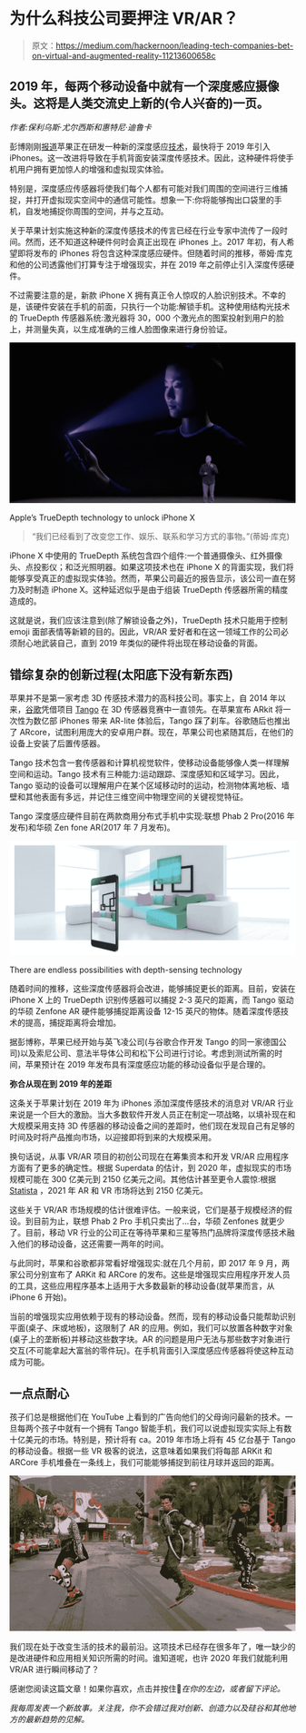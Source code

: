 # 为什么科技公司要押注 VR/AR？

> 原文：<https://medium.com/hackernoon/leading-tech-companies-bet-on-virtual-and-augmented-reality-11213600658c>

## 2019 年，每两个移动设备中就有一个深度感应摄像头。这将是人类交流史上新的(令人兴奋的)一页。

*作者:保利乌斯·尤尔西斯和惠特尼·迪鲁卡*

彭博刚刚[报道](https://www.bloomberg.com/news/articles/2017-11-14/apple-is-said-to-target-rear-facing-3-d-sensor-for-2019-iphone)苹果正在研发一种新的深度感应[技术](https://hackernoon.com/tagged/technology)，最快将于 2019 年引入 iPhones。这一改进将导致在手机背面安装深度传感技术。因此，这种硬件将使手机用户拥有更加惊人的增强和虚拟现实体验。

特别是，深度感应传感器将使我们每个人都有可能对我们周围的空间进行三维捕捉，并打开虚拟现实空间中的通信可能性。想象一下:你将能够掏出口袋里的手机，自发地捕捉你周围的空间，并与之互动。

关于苹果计划实施这种新的深度传感技术的传言已经在行业专家中流传了一段时间。然而，还不知道这种硬件何时会真正出现在 iPhones 上。2017 年初，有人希望即将发布的 iPhones 将包含这种深度感应硬件。但随着时间的推移，蒂姆·库克和他的公司透露他们打算专注于增强现实，并在 2019 年之前停止引入深度传感硬件。

不过需要注意的是，新款 iPhone X 拥有真正令人惊叹的人脸识别技术。不幸的是，该硬件安装在手机的前面，只执行一个功能:解锁手机。这种使用结构光技术的 TrueDepth 传感器系统:激光器将 30，000 个激光点的图案投射到用户的脸上，并测量失真，以生成准确的三维人脸图像来进行身份验证。

![](img/119e3a82c4c1f27742d76abd4ef3bd13.png)

Apple’s TrueDepth technology to unlock iPhone X

> “我们已经看到了改变您工作、娱乐、联系和学习方式的事物。”(蒂姆·库克)

iPhone X 中使用的 TrueDepth 系统包含四个组件:一个普通摄像头、红外摄像头、点投影仪；和泛光照明器。如果这项技术也在 iPhone X 的背面实现，我们将能够享受真正的虚拟现实体验。然而，苹果公司最近的报告显示，该公司一直在努力及时制造 iPhone X。这种延迟似乎是由于组装 TrueDepth 传感器所需的精度造成的。

这就是说，我们应该注意到(除了解锁设备之外)，TrueDepth 技术只能用于控制 emoji 面部表情等新颖的目的。因此，VR/AR 爱好者和在这一领域工作的公司必须耐心地武装自己，直到 2019 年类似的硬件将出现在移动设备的背面。

## **错综复杂的创新过程(太阳底下没有新东西)**

苹果并不是第一家考虑 3D 传感技术潜力的高科技公司。事实上，自 2014 年以来，[谷歌](https://hackernoon.com/tagged/google)凭借项目 [Tango](http://get.google.com/tango/) 在 3D 传感器竞赛中一直领先。在苹果宣布 ARkit 将一次性为数亿部 iPhones 带来 AR-lite 体验后，Tango 踩了刹车。谷歌随后也推出了 ARcore，试图利用庞大的安卓用户群。现在，苹果公司也紧随其后，在他们的设备上安装了后置传感器。

Tango 技术包含一套传感器和计算机视觉软件，使移动设备能够像人类一样理解空间和运动。Tango 技术有三种能力:运动跟踪、深度感知和区域学习。因此，Tango 驱动的设备可以理解用户在某个区域移动时的运动，检测物体离地板、墙壁和其他表面有多远，并记住三维空间中物理空间的关键视觉特征。

Tango 深度感应硬件目前在两款商用分布式手机中实现:联想 Phab 2 Pro(2016 年发布)和华硕 Zen fone AR(2017 年 7 月发布)。

![](img/e005d8461f6749ad8b2e50d800bc6d87.png)

There are endless possibilities with depth-sensing technology

随着时间的推移，这些深度传感器将会改进，能够捕捉更长的距离。目前，安装在 iPhone X 上的 TrueDepth 识别传感器可以捕捉 2-3 英尺的距离，而 Tango 驱动的华硕 Zenfone AR 硬件能够捕捉距离设备 12-15 英尺的物体。随着深度传感技术的提高，捕捉距离将会增加。

据彭博称，苹果已经开始与英飞凌公司(与谷歌合作开发 Tango 的同一家德国公司)以及索尼公司、意法半导体公司和松下公司进行讨论。考虑到测试所需的时间，苹果预计在 2019 年发布具有深度感应功能的移动设备似乎是合理的。

**弥合从现在到 2019 年的差距**

这条关于苹果计划在 2019 年为 iPhones 添加深度传感技术的消息对 VR/AR 行业来说是一个巨大的激励。当大多数软件开发人员正在制定一项战略，以填补现在和大规模采用支持 3D 传感器的移动设备之间的差距时，他们现在发现自己有足够的时间及时将产品推向市场，以迎接即将到来的大规模采用。

换句话说，从事 VR/AR 项目的初创公司现在在筹集资本和开发 VR/AR 应用程序方面有了更多的确定性。根据 Superdata 的估计，到 2020 年，虚拟现实的市场规模可能在 300 亿美元到 2150 亿美元之间。其他估计甚至更令人震惊:根据 [Statista](https://www.statista.com/statistics/591181/global-augmented-virtual-reality-market-size/) ，2021 年 AR 和 VR 市场将达到 2150 亿美元。

这些关于 VR/AR 市场规模的估计很难评估。一般来说，它们是基于规模经济的假设。到目前为止，联想 Phab 2 Pro 手机只卖出了…台，华硕 Zenfones 就更少了。目前，移动 VR 行业的公司正在等待苹果和三星等热门品牌将深度传感技术融入他们的移动设备，这还需要一两年的时间。

与此同时，苹果和谷歌都非常看好增强现实:就在几个月前，即 2017 年 9 月，两家公司分别宣布了 ARKit 和 ARCore 的发布。这些是增强现实应用程序开发人员的工具，这些应用程序基本上适用于大多数最新的移动设备(就苹果而言，从 iPhone 6 开始)。

当前的增强现实应用依赖于现有的移动设备。然而，现有的移动设备只能帮助识别平面(桌子、床或地板)，这限制了 AR 的应用。例如，我们可以放置各种数字对象(桌子上的垄断板)并移动这些数字块。AR 的问题是用户无法与那些数字对象进行交互(不可能拿起大富翁的零件玩)。在手机背面引入深度感应传感器将使这种互动成为可能。

## 一点点耐心

孩子们总是根据他们在 YouTube 上看到的广告向他们的父母询问最新的技术。一旦每两个孩子中就有一个拥有 Tango 智能手机，我们可以说虚拟现实实际上有数十亿美元的市场。特别是，预计将有 ca。2019 年市场上将有 45 亿台基于 Tango 的移动设备。根据一些 VR 极客的说法，这意味着如果我们将每部 ARKit 和 ARCore 手机堆叠在一条线上，我们可能能够捕捉到前往月球并返回的距离。

![](img/77bf2c160015e217778a1d3b8a7e33e1.png)

我们现在处于改变生活的技术的最前沿。这项技术已经存在很多年了，唯一缺少的是改进硬件和应用相关知识所需的时间。谁知道呢，也许 2020 年我们就能利用 VR/AR 进行瞬间移动了？

感谢您阅读这篇文章！如果你喜欢，点击并按住👏*在你的左边，或者留下评论。*

*我每周发表一个新故事。关注我，你不会错过我对创新、创造力以及硅谷和其他地方的最新趋势的见解。*